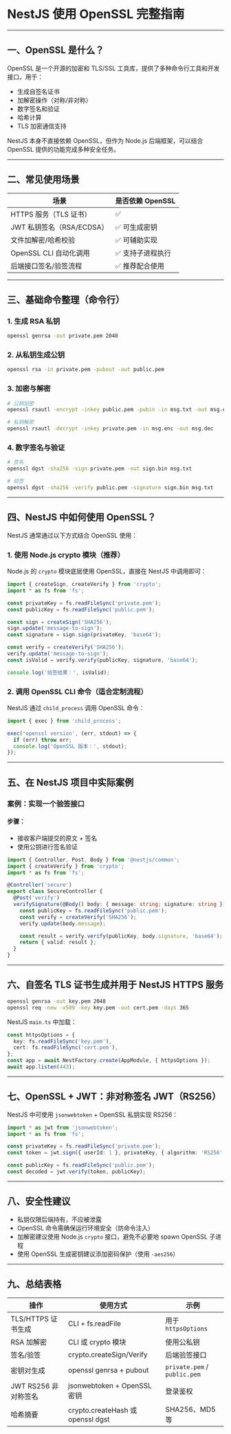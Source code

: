 
# NestJS 使用 OpenSSL 完整指南

---

## 一、OpenSSL 是什么？

OpenSSL 是一个开源的加密和 TLS/SSL 工具库，提供了多种命令行工具和开发接口，用于：

* 生成自签名证书
* 加解密操作（对称/非对称）
* 数字签名和验证
* 哈希计算
* TLS 加密通信支持

NestJS 本身不直接依赖 OpenSSL，但作为 Node.js 后端框架，可以结合 OpenSSL 提供的功能完成多种安全任务。

---

## 二、常见使用场景

| 场景                  | 是否依赖 OpenSSL |
| ------------------- | ------------ |
| HTTPS 服务（TLS 证书）    | ✅            |
| JWT 私钥签名（RSA/ECDSA） | ✅ 可生成密钥      |
| 文件加解密/哈希校验          | ✅ 可辅助实现      |
| OpenSSL CLI 自动化调用   | ✅ 支持子进程执行    |
| 后端接口签名/验签流程         | ✅ 推荐配合使用     |

---

## 三、基础命令整理（命令行）

### 1. 生成 RSA 私钥

```bash
openssl genrsa -out private.pem 2048
```

### 2. 从私钥生成公钥

```bash
openssl rsa -in private.pem -pubout -out public.pem
```

### 3. 加密与解密

```bash
# 公钥加密
openssl rsautl -encrypt -inkey public.pem -pubin -in msg.txt -out msg.enc

# 私钥解密
openssl rsautl -decrypt -inkey private.pem -in msg.enc -out msg.dec
```

### 4. 数字签名与验证

```bash
# 签名
openssl dgst -sha256 -sign private.pem -out sign.bin msg.txt

# 验签
openssl dgst -sha256 -verify public.pem -signature sign.bin msg.txt
```

---

## 四、NestJS 中如何使用 OpenSSL？

NestJS 通常通过以下方式结合 OpenSSL 使用：

### 1. 使用 Node.js crypto 模块（推荐）

Node.js 的 `crypto` 模块底层使用 OpenSSL，直接在 NestJS 中调用即可：

```ts
import { createSign, createVerify } from 'crypto';
import * as fs from 'fs';

const privateKey = fs.readFileSync('private.pem');
const publicKey = fs.readFileSync('public.pem');

const sign = createSign('SHA256');
sign.update('message-to-sign');
const signature = sign.sign(privateKey, 'base64');

const verify = createVerify('SHA256');
verify.update('message-to-sign');
const isValid = verify.verify(publicKey, signature, 'base64');

console.log('验签结果：', isValid);
```

### 2. 调用 OpenSSL CLI 命令（适合定制流程）

NestJS 通过 `child_process` 调用 OpenSSL 命令：

```ts
import { exec } from 'child_process';

exec('openssl version', (err, stdout) => {
  if (err) throw err;
  console.log('OpenSSL 版本：', stdout);
});
```

---

## 五、在 NestJS 项目中实际案例

### 案例：实现一个验签接口

#### 步骤：

* 接收客户端提交的原文 + 签名
* 使用公钥进行签名验证

```ts
import { Controller, Post, Body } from '@nestjs/common';
import { createVerify } from 'crypto';
import * as fs from 'fs';

@Controller('secure')
export class SecureController {
  @Post('verify')
  verifySignature(@Body() body: { message: string; signature: string }) {
    const publicKey = fs.readFileSync('public.pem');
    const verify = createVerify('SHA256');
    verify.update(body.message);

    const result = verify.verify(publicKey, body.signature, 'base64');
    return { valid: result };
  }
}
```

---

## 六、自签名 TLS 证书生成并用于 NestJS HTTPS 服务

```bash
openssl genrsa -out key.pem 2048
openssl req -new -x509 -key key.pem -out cert.pem -days 365
```

NestJS `main.ts` 中加载：

```ts
const httpsOptions = {
  key: fs.readFileSync('key.pem'),
  cert: fs.readFileSync('cert.pem'),
};
const app = await NestFactory.create(AppModule, { httpsOptions });
await app.listen(443);
```

---

## 七、OpenSSL + JWT：非对称签名 JWT（RS256）

NestJS 中可使用 `jsonwebtoken` + OpenSSL 私钥实现 RS256：

```ts
import * as jwt from 'jsonwebtoken';
import * as fs from 'fs';

const privateKey = fs.readFileSync('private.pem');
const token = jwt.sign({ userId: 1 }, privateKey, { algorithm: 'RS256' });

const publicKey = fs.readFileSync('public.pem');
const decoded = jwt.verify(token, publicKey);
```

---

## 八、安全性建议

* 私钥仅限后端持有，不应被泄露
* OpenSSL 命令需确保运行环境安全（防命令注入）
* 加解密建议使用 Node.js `crypto` 接口，避免不必要地 spawn OpenSSL 子进程
* 使用 OpenSSL 生成密钥建议添加密码保护（使用 `-aes256`）

---

## 九、总结表格

| 操作              | 使用方式                             | 示例                           |
| --------------- | -------------------------------- | ---------------------------- |
| TLS/HTTPS 证书生成  | CLI + fs.readFile                | 用于 `httpsOptions`            |
| RSA 加解密         | CLI 或 crypto 模块                  | 使用公私钥                        |
| 签名/验签           | crypto.createSign/Verify         | 后端验签接口                       |
| 密钥对生成           | openssl genrsa + pubout          | `private.pem` / `public.pem` |
| JWT RS256 非对称签名 | jsonwebtoken + OpenSSL 密钥        | 登录鉴权                         |
| 哈希摘要            | crypto.createHash 或 openssl dgst | SHA256、MD5 等                 |

 